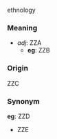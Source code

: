 ethnology
### Meaning
+ _adj_: ZZA
	+ __eg__: ZZB

### Origin

ZZC

### Synonym

__eg__: ZZD

+ ZZE


